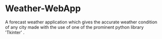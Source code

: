 # Weather-WebApp
A forecast weather application which gives the accurate weather condition of any city made with the use of one of the prominent python library 'Tkinter' .

